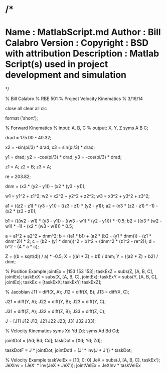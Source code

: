 /*
 ============================================================================
 Name        : MatlabScript.md
 Author      : Bill Calabro
 Version     :
 Copyright   : BSD with attribution
 Description : Matlab Script(s) used in project development and simulation
 ============================================================================
 */

% Bill Calabro
% RBE 501
% Project Velocity Kinematics
% 3/16/14

close all
clear all
clc

format ('short');

% Forward Kinematics
% input: A, B, C
% output: X, Y, Z
syms A B C;

drad = 175.00 - 40.32;

x2 = -sin(pi/3) * drad;
x3 = sin(pi/3) * drad;

y1 = drad;
y2 = -cos(pi/3) * drad;
y3 = -cos(pi/3) * drad;

z1 = A;
z2 = B;
z3 = A;

re = 203.82;

dnm = (x3 * (y2 - y1)) - (x2 * (y3 - y1));

w1 = y1^2 + z1^2;
w2 = x2^2 + y2^2 + z2^2;
w3 = x3^2 + y3^2 + z3^2;

a1 = ((z2 - z1) * (y3 - y1)) - ((z3 - z1) * (y2 - y1));
a2 = (x3 * (z2 - z1) * -1) - (x2 * (z3 - z1));

b1 = (((w2 - w1) * (y3 - y1)) - ((w3 - w1) * (y2 - y1))) * -0.5;
b2 = ((x3 * (w2 - w1) * -1) - (x2 * (w3 - w1))) * 0.5;

a = a1^2 + a2^2 + dnm^2;
b = ((a1 * b1) + (a2 * (b2 - (y1 * dnm))) - (z1 * dnm^2)) * 2;
c = (b2 - (y1 * dnm))^2 + b1^2 + (dnm^2 * (z1^2 - re^2));
d = b^2 - (4 * a * c);

Z = ((b + sqrt(d)) / a) * -0.5;
X = ((a1 * Z) + b1) / dnm;
Y = ((a2 * Z) + b2) / dnm;


% Position Example
jointEx = [153 153 153];
taskExZ = subs(Z, [A, B, C], jointEx);
taskExX = subs(X, [A, B, C], jointEx);
taskExY = subs(Y, [A, B, C], jointEx);
taskEx = [taskExX; taskExY; taskExZ];


% Jacobian
J11 = diff(X, A);
J12 = diff(X, B);
J13 = diff(X, C);

J21 = diff(Y, A);
J22 = diff(Y, B);
J23 = diff(Y, C);

J31 = diff(Z, A);
J32 = diff(Z, B);
J33 = diff(Z, C);

J = [J11 J12 J13; J21 J22 J23; J31 J32 J33];


% Velocity Kinematics
syms Xd Yd Zd;
syms Ad Bd Cd;

jointDot = [Ad; Bd; Cd];
taskDot = [Xd; Yd; Zd];

taskDotF = J * jointDot;
jointDotI = (J' * inv(J * J')) * taskDot;


% Velocity Example
taskVelEx = [10; 0; 0]
JeX = subs(J, [A, B, C], taskEx');
JeXInv = (JeX' * inv(JeX * JeX'));
jointVelEx = JeXInv * taskVelEx

